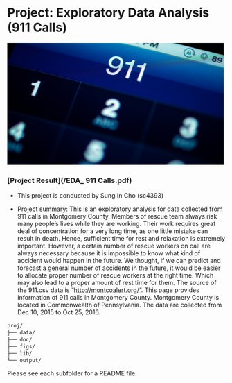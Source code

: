 # Project: Exploratory Data Analysis (911 Calls)

<img src="figs/911_image.jpg" width="500">


### [Project Result](/EDA_ 911 Calls.pdf)

+ This project is conducted by Sung In Cho (sc4393)

+ Project summary: This is an exploratory analysis for data collected from 911 calls in Montgomery County. Members of rescue team always risk many people’s lives while they are working. Their work requires great deal of concentration for a very long time, as one little mistake can result in death. Hence, sufficient time for rest and relaxation is extremely important. However, a certain number of rescue workers on call are always necessary because it is impossible to know what kind of accident would happen in the future. We thought, if we can predict and forecast a general number of accidents in the future, it would be easier to allocate proper number of rescue workers at the right time. Which may also lead to a proper amount of rest time for them. The source of the 911.csv data is “http://montcoalert.org/”. This page provides information of 911 calls in Montgomery County. Montgomery County is located in Commonwealth of Pennsylvania. The data are collected from Dec 10, 2015 to Oct 25, 2016.


```
proj/
├── data/
├── doc/
├── figs/
├── lib/
└── output/
```

Please see each subfolder for a README file.
